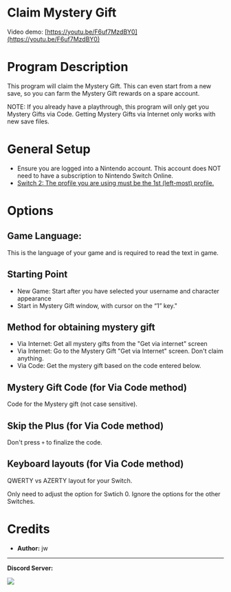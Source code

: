 # Claim Mystery Gift

Video demo: [https://youtu.be/F6uf7MzdBY0](https://youtu.be/F6uf7MzdBY0)

# Program Description

This program will claim the Mystery Gift. This can even start from a new save, so you can farm the Mystery Gift rewards on a spare account.

NOTE: If you already have a playthrough, this program will only get you Mystery Gifts via Code. Getting Mystery Gifts via Internet only works with new save files.

# General Setup

- Ensure you are logged into a Nintendo account. This account does NOT need to have a subscription to Nintendo Switch Online.
- [Switch 2: The profile you are using must be the 1st (left-most) profile.](/Wiki/Programs/NintendoSwitch/Switch2Notes.md#resetting-a-game-moves-the-cursor-to-the-1st-user-profile)

# Options

## Game Language:

This is the language of your game and is required to read the text in game.

## Starting Point

- New Game: Start after you have selected your username and character appearance
- Start in Mystery Gift window, with cursor on the “1” key."

## Method for obtaining mystery gift

- Via Internet: Get all mystery gifts from the "Get via internet" screen
- Via Internet: Go to the Mystery Gift "Get via Internet" screen. Don't claim anything.
- Via Code: Get the mystery gift based on the code entered below.

## Mystery Gift Code (for Via Code method)
Code for the Mystery gift (not case sensitive).

## Skip the Plus (for Via Code method)
Don't press `+` to finalize the code.

## Keyboard layouts (for Via Code method)
QWERTY vs AZERTY layout for your Switch.

Only need to adjust the option for Swtich 0. Ignore the options for the other Switches.


# Credits

- **Author:** jw


<hr>

**Discord Server:** 

[<img src="https://canary.discordapp.com/api/guilds/695809740428673034/widget.png?style=banner2">](https://discord.gg/cQ4gWxN)



